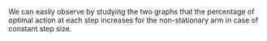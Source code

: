 We can easily observe by studying the two graphs that the percentage of optimal action at each step increases for the non-stationary arm in case of constant step size. 

